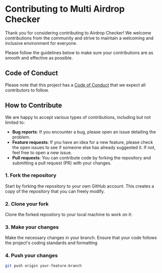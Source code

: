 # Contributing to Multi Airdrop Checker

Thank you for considering contributing to Airdrop Checker! We welcome contributions from the community and strive to maintain a welcoming and inclusive environment for everyone.

Please follow the guidelines below to make sure your contributions are as smooth and effective as possible.

## Code of Conduct

Please note that this project has a [Code of Conduct](CODE_OF_CONDUCT.md) that we expect all contributors to follow.

## How to Contribute

We are happy to accept various types of contributions, including but not limited to:

- **Bug reports**: If you encounter a bug, please open an issue detailing the problem.
- **Feature requests**: If you have an idea for a new feature, please check the open issues to see if someone else has already suggested it. If not, feel free to open a new issue.
- **Pull requests**: You can contribute code by forking the repository and submitting a pull request (PR) with your changes.

### 1. Fork the repository

Start by forking the repository to your own GitHub account. This creates a copy of the repository that you can freely modify.

### 2. Clone your fork

Clone the forked repository to your local machine to work on it:

### 3. Make your changes

Make the necessary changes in your branch. Ensure that your code follows the project's coding standards and formatting

### 4. Push your changes

```bash
git push origin your-feature-branch
```
